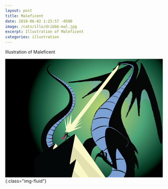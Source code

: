 ```yaml
---
layout: post
title: Maleficent
date: 2018-06-02 1:25:57 -0500
image: /cats/illo/dribbb-mal.jpg
excerpt: Illustration of Maleficent
categories: illustration
---
```


Illustration of Maleficent

![image-title-here](/assets/img/cats/illo/dribbb-mal.jpg){:class="img-fluid"}

